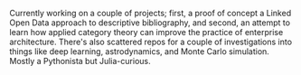 Currently working on a couple of projects; first, a proof of concept a Linked Open Data approach to descriptive bibliography, and second, an attempt to learn how applied category theory can improve the practice of enterprise architecture. There's also scattered repos for a couple of investigations into things like deep learning, astrodynamics, and Monte Carlo simulation. Mostly a Pythonista but Julia-curious.

<!--
**bradleypallen/bradleypallen** is a ✨ _special_ ✨ repository because its `README.md` (this file) appears on your GitHub profile.

Here are some ideas to get you started:

- 🔭 I’m currently working on ...
- 🌱 I’m currently learning ...
- 👯 I’m looking to collaborate on ...
- 🤔 I’m looking for help with ...
- 💬 Ask me about ...
- 📫 How to reach me: ...
- 😄 Pronouns: ...
- ⚡ Fun fact: ...
-->

